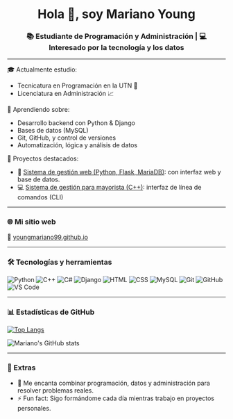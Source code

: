 <h1 align="center">Hola 👋, soy Mariano Young</h1>
<h3 align="center">📚 Estudiante de Programación y Administración | 💻 Interesado por la tecnología y los datos</h3>

---

🎓 Actualmente estudio:

- Tecnicatura en Programación en la UTN 📘
- Licenciatura en Administración 📈

🧠 Aprendiendo sobre:
- Desarrollo backend con Python & Django
- Bases de datos (MySQL)
- Git, GitHub, y control de versiones
- Automatización, lógica y análisis de datos

🌱 Proyectos destacados:
- 🔗 [Sistema de gestión web (Python, Flask, MariaDB)](https://github.com/youngmariano99/sistema_gestion_web): con interfaz web y base de datos.
- 💻 [Sistema de gestión para mayorista (C++)](https://github.com/youngmariano99/sistema_gestion_mayorista): interfaz de línea de comandos (CLI)

---

### 🌐 Mi sitio web
🔗 [youngmariano99.github.io](https://youngmariano99.github.io/)

---

### 🛠️ Tecnologías y herramientas
![Python](https://img.shields.io/badge/Python-3670A0?style=for-the-badge&logo=python&logoColor=fff)
![C++](https://img.shields.io/badge/C%2B%2B-00599C?style=for-the-badge&logo=c%2B%2B&logoColor=white)
![C#](https://img.shields.io/badge/C%23-239120?style=for-the-badge&logo=c-sharp&logoColor=white)
![Django](https://img.shields.io/badge/Django-092E20?style=for-the-badge&logo=django&logoColor=white)
![HTML](https://img.shields.io/badge/HTML5-E34F26?style=for-the-badge&logo=html5&logoColor=white)
![CSS](https://img.shields.io/badge/CSS3-1572B6?style=for-the-badge&logo=css3&logoColor=white)
![MySQL](https://img.shields.io/badge/MySQL-00758F?style=for-the-badge&logo=mysql&logoColor=white)
![Git](https://img.shields.io/badge/Git-F05032?style=for-the-badge&logo=git&logoColor=white)
![GitHub](https://img.shields.io/badge/GitHub-100000?style=for-the-badge&logo=github&logoColor=white)
![VS Code](https://img.shields.io/badge/VS%20Code-007ACC?style=for-the-badge&logo=visual%20studio%20code&logoColor=white)


---

### 📊 Estadísticas de GitHub

[![Top Langs](https://github-readme-stats.vercel.app/api/top-langs/?username=youngmariano99&layout=compact&theme=tokyonight)](https://github.com/anuraghazra/github-readme-stats)

![Mariano's GitHub stats](https://github-readme-stats.vercel.app/api?username=youngmariano99&show_icons=true&theme=tokyonight)

---

### 🧩 Extras

- 💬 Me encanta combinar programación, datos y administración para resolver problemas reales.
- ⚡ Fun fact: Sigo formándome cada día mientras trabajo en proyectos personales.
